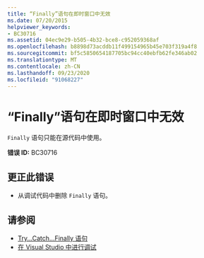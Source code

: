 ```yaml
---
title: “Finally”语句在即时窗口中无效
ms.date: 07/20/2015
helpviewer_keywords:
- BC30716
ms.assetid: 04ec9e29-b505-4b32-bce8-c952059368af
ms.openlocfilehash: b8898d73acddb11f499154965b45e703f319a4f8
ms.sourcegitcommit: bf5c5850654187705bc94cc40ebfb62fe346ab02
ms.translationtype: MT
ms.contentlocale: zh-CN
ms.lasthandoff: 09/23/2020
ms.locfileid: "91068227"
---
```

# <a name="finally-statements-are-not-valid-in-the-immediate-window"></a>“Finally”语句在即时窗口中无效

`Finally` 语句只能在源代码中使用。  
  
 **错误 ID:** BC30716  
  
## <a name="to-correct-this-error"></a>更正此错误  
  
- 从调试代码中删除 `Finally` 语句。  
  
## <a name="see-also"></a>请参阅

- [Try...Catch...Finally 语句](../language-reference/statements/try-catch-finally-statement.md)
- [在 Visual Studio 中进行调试](/visualstudio/debugger/debugger-feature-tour)
